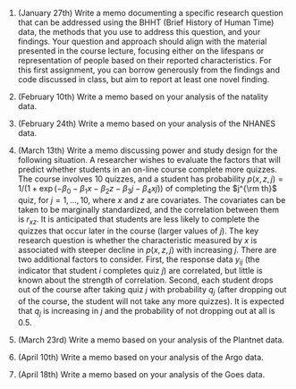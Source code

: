 1. (January 27th) Write a memo documenting a specific research question
that can be addressed using the BHHT (Brief History of Human Time) data,
the methods that you use to address this question, and your findings.
Your question and approach should align with the material presented in the
course lecture, focusing either on the lifespans or representation of people based
on their reported characteristics.  For this first assignment, you can
borrow generously from the findings and code discussed in class, but
aim to report at least one novel finding.

2. (February 10th) Write a memo based on your analysis of the natality
data.

3. (February 24th) Write a memo based on your analysis of the NHANES data.

4. (March 13th) Write a memo discussing power and study design for the following
situation.  A researcher wishes to evaluate the factors that will predict whether students
in an on-line course complete more quizzes.  The course involves 10 quizzes, and a student
has probability
$p(x, z, j) = 1 / (1 + \exp(-\beta_0 - \beta_1x - \beta_2z - \beta_3j - \beta_4xj))$
of completing the $j^{\rm th}$ quiz, for $j=1, \ldots, 10$,
where $x$ and $z$ are covariates.  The covariates can be taken to be marginally
standardized, and the correlation between them is $r_{xz}$.  It is anticipated
that students are less likely to complete the quizzes that occur later in the course
(larger values of $j$).  The key research question is whether the characteristic
measured by $x$ is associated with steeper decline in $p(x, z, j)$ with increasing $j$.
There are two additional factors to consider.  First, the response data $y_{ij}$
(the indicator that student $i$ completes quiz $j$) are correlated, but little
is known about the strength of correlation.  Second,
each student drops out of the course after taking quiz $j$ with probability $q_j$
(after dropping out of the course, the student will not take any more quizzes).  It
is expected that $q_j$ is increasing in $j$ and the probability of not dropping out
at all is $0.5$.

5. (March 23rd) Write a memo based on your analysis of the Plantnet data.

6. (April 10th) Write a memo based on your analysis of the Argo data.

7. (April 18th) Write a memo based on your analysis of the Goes data.

